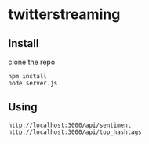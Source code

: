 # twitterstreaming
## Install
clone the repo
```
npm install
node server.js
```
## Using

```
http://localhost:3000/api/sentiment
http://localhost:3000/api/top_hashtags
```